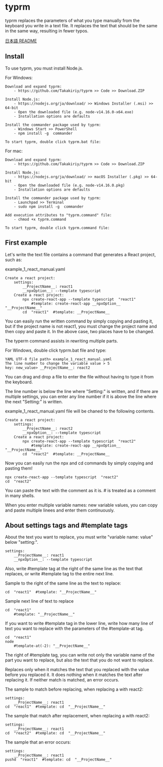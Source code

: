 # typrm

typrm replaces the parameters of what you type manually from the keyboard you write in a text file.
It replaces the text that should be the same in the same way, resulting in fewer typos.

[日本語 README](./README-jp.md)


## Install

To use typrm, you must install Node.js.

For Windows:

    Download and expand typrm:
        - https://github.com/Takakiriy/typrm >> Code >> Download.ZIP

    Install Node.js:
        - https://nodejs.org/ja/download/ >> Windows Installer (.msi) >> 64-bit
        - Open the downloaded file (e.g. node-v14.16.0-x64.exe)
        - Installation options are defaults

    Install the commander package used by typrm:
        - Windows Start >> PowerShell
        - npm install -g  commander

    To start typrm, double click typrm.bat file:

For mac:

    Download and expand typrm:
        - https://github.com/Takakiriy/typrm >> Code >> Download.ZIP

    Install Node.js:
        - https://nodejs.org/ja/download/ >> macOS Installer (.pkg) >> 64-bit
        - Open the downloaded file (e.g. node-v14.16.0.pkg)
        - Installation options are defaults

    Install the commander package used by typrm:
        - Launchpad >> Terminal
        - sudo npm install -g  commander

    Add execution attributes to "typrm.command" file:
        - chmod +x typrm.command

    To start typrm, double click typrm.command file:


## First example

Let's write the text file contains a command that generates a React project, such as:

example_1_react_manual.yaml

    Create a react project:
        settings:
            __ProjectName__: react1
            __npxOption__: --template typescript
        Create a react project:
            npx create-react-app --template typescript  "react1"
                #template: create-react-app __npxOption__  "__ProjectName__"
            cd  "react1"  #template: __ProjectName__

You can easily run the written command by simply copying and pasting it,
but if the project name is not react1,
you must change the project name and then copy and paste it.
In the above case, two places have to be changed.

The typerm command assists in rewriting multiple parts.

For Windows, double click typrm.bat file and type:

    YAML UTF-8 file path> example_1_react_manual.yaml
    The line number to change the variable value > 5
    key: new_value> __ProjectName__: react2

You can drag and drop a file to enter the file without having to type it from the keyboard.

The line number is below the line where "Setting:" is written,
and if there are multiple settings, you can enter any line number
if it is above the line where the next "Setting:" is written.

example_1_react_manual.yaml file will be chaned to the following contents.

    Create a react project:
        settings:
            __ProjectName__: react2
            __npxOption__: --template typescript
        Create a react project:
            npx create-react-app --template typescript  "react2"
                #template: create-react-app __npxOption__  "__ProjectName__"
            cd  "react2"  #template: __ProjectName__

Now you can easily run the npx and cd commands by simply copying and pasting them!

    npx create-react-app --template typescript  "react2"
    cd  "react2"

You can paste the text with the comment as it is. # is
treated as a comment in many shells.

When you enter multiple variable names: new variable values,
you can copy and paste multiple linees and enter them continuously.


## About settings tags and #template tags

About the text you want to replace, you must write "variable name: value" below "setting:".

    settings:
        __ProjectName__: react1
        __npxOption__: --template typescript

Also, write #template tag at the right of the same line as the text that replaces,
or write #template tag to the entire next line.

Sample to the right of the same line as the text to replace:

    cd  "react1"  #template: "__ProjectName__"

Sample next line of text to replace

    cd  "react1"
        #template: "__ProjectName__"

If you want to write #template tag in the lower line,
write how many line of text you want to replace with the parameters of the #template-at tag.

    cd  "react1"
    node
        #template-at(-2): "__ProjectName__"

The right of #template tag, you can write not only the variable name of the part you want to replace,
but also the text that you do not want to replace.

Replaces only when it matches the text that you replaced with the value before you replaced it.
It does nothing when it matches the text after replacing it.
If neither match is matched, an error occurs.

The sample to match before replacing, when replacing a with react2:

    settings:
        __ProjectName__: react1
    cd  "react1"  #template: cd  "__ProjectName__"

The sample that match after replacement, when replacing a with react2:

    settings:
        __ProjectName__: react1
    cd  "react2"  #template: cd  "__ProjectName__"

The sample that an error occurs:

    settings:
        __ProjectName__: react1
    pushd  "react1"  #template: cd  "__ProjectName__"

